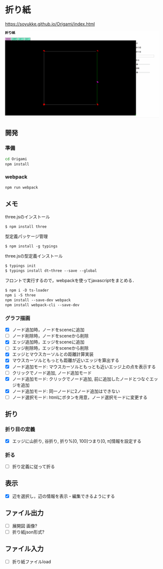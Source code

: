 # 折り紙

https://soyukke.github.io/Origami/index.html

![](./img/example1.gif)

## 開発

### 準備
```sh
cd Origami
npm install
```

### webpack

```sh
npm run webpack 
```

## メモ
three.jsのインストール
```shell
$ npm install three
```

型定義パッケージ管理
```shell
$ npm install -g typings
```

three.jsの型定義インストール
```shell
$ typings init
$ typings install dt~three --save --global
```

フロントで実行するので，webpackを使ってjavascriptをまとめる．
```
$ npm i -D ts-loader
npm i -S three
npm install --save-dev webpack
npm install webpack-cli --save-dev
```

### グラフ描画

* [x] ノード追加時，ノードをsceneに追加
* [ ] ノード削除時，ノードをsceneから削除
* [x] エッジ追加時，エッジをsceneに追加
* [ ] エッジ削除時，エッジをsceneから削除
* [x] エッジとマウスカーソルとの距離計算実装
* [x] マウスカーソルともっとも距離が近いエッジを算出する
* [x] ノード追加モード: マウスカーソルともっとも近いエッジ上の点を表示する
* [ ] クリックでノード追加, ノード追加モード
* [x] ノード追加モード: クリックでノード追加, 前に追加したノードとつなぐエッジを追加
* [x] ノード追加モード: 同一ノードに2ノード追加はできない
* [ ] ノード選択モード: htmlにボタンを用意，ノード選択モードに変更する

## 折り

### 折り目の定義

* [x] エッジに山折り, 谷折り, 折り%[0, 100]つまり[0, π]情報を設定する

### 折る

* [ ] 折り定義に従って折る

## 表示

* [x] 辺を選択し，辺の情報を表示・編集できるようにする

## ファイル出力

* [ ] 展開図 画像?
* [ ] 折り紙json形式?

## ファイル入力

* [ ] 折り紙ファイルload